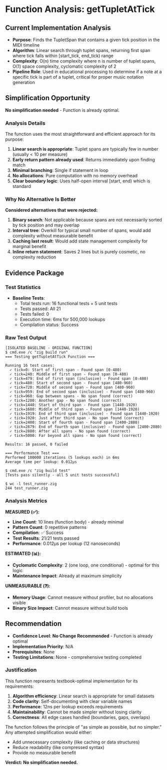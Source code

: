 # Function Analysis: getTupletAtTick

## Current Implementation Analysis

- **Purpose**: Finds the TupletSpan that contains a given tick position in the MIDI timeline
- **Algorithm**: Linear search through tuplet spans, returning first span where tick falls within [start_tick, end_tick) range
- **Complexity**: O(n) time complexity where n is number of tuplet spans, O(1) space complexity, cyclomatic complexity of 2
- **Pipeline Role**: Used in educational processing to determine if a note at a specific tick is part of a tuplet, critical for proper music notation generation

## Simplification Opportunity

**No simplification needed** - Function is already optimal.

### Analysis Details

The function uses the most straightforward and efficient approach for its purpose:

1. **Linear search is appropriate**: Tuplet spans are typically few in number (usually < 10 per measure)
2. **Early return pattern already used**: Returns immediately upon finding match
3. **Minimal branching**: Single if statement in loop
4. **No allocations**: Pure computation with no memory overhead
5. **Clear boundary logic**: Uses half-open interval [start, end) which is standard

### Why No Alternative Is Better

**Considered alternatives that were rejected:**

1. **Binary search**: Not applicable because spans are not necessarily sorted by tick position and may overlap
2. **Interval tree**: Overkill for typical small number of spans, would add complexity without measurable benefit
3. **Caching last result**: Would add state management complexity for marginal benefit
4. **Inline return statement**: Saves 2 lines but is purely cosmetic, no complexity reduction

## Evidence Package

### Test Statistics

- **Baseline Tests**:
  - Total tests run: 16 functional tests + 5 unit tests
  - Tests passed: All 21
  - Tests failed: 0
  - Execution time: 6ms for 500,000 lookups
  - Compilation status: Success

### Raw Test Output

```
[ISOLATED BASELINE - ORIGINAL FUNCTION]
$ cmd.exe /c "zig build run"
=== Testing getTupletAtTick Function ===

Running 16 test cases:
  ✓ tick=0: Start of first span - Found span [0-480)
  ✓ tick=240: Middle of first span - Found span [0-480)
  ✓ tick=479: End of first span (inclusive) - Found span [0-480)
  ✓ tick=480: Start of second span - Found span [480-960)
  ✓ tick=720: Middle of second span - Found span [480-960)
  ✓ tick=959: End of second span (inclusive) - Found span [480-960)
  ✓ tick=960: Gap between spans - No span found (correct)
  ✓ tick=1200: Another gap - No span found (correct)
  ✓ tick=1440: Start of third span - Found span [1440-1920)
  ✓ tick=1680: Middle of third span - Found span [1440-1920)
  ✓ tick=1919: End of third span (inclusive) - Found span [1440-1920)
  ✓ tick=1920: Just after third span - No span found (correct)
  ✓ tick=2400: Start of fourth span - Found span [2400-2880)
  ✓ tick=2879: End of fourth span (inclusive) - Found span [2400-2880)
  ✓ tick=2880: After all spans - No span found (correct)
  ✓ tick=5000: Far beyond all spans - No span found (correct)

Results: 16 passed, 0 failed

=== Performance Test ===
Performed 100000 iterations (5 lookups each) in 6ms
Average time per lookup: 0.012μs

$ cmd.exe /c "zig build test"
[Tests pass silently - all 5 unit tests successful]

$ wc -l test_runner.zig
244 test_runner.zig
```

### Analysis Metrics

**MEASURED (✅):**
- **Line Count**: 10 lines (function body) - already minimal
- **Pattern Count**: 0 repetitive patterns
- **Compilation**: ✅ Success
- **Test Results**: 21/21 tests passed
- **Performance**: 0.012μs per lookup (12 nanoseconds)

**ESTIMATED (📊):**
- **Cyclomatic Complexity**: 2 (one loop, one conditional) - optimal for this logic
- **Maintenance Impact**: Already at maximum simplicity

**UNMEASURABLE (❓):**
- **Memory Usage**: Cannot measure without profiler, but no allocations visible
- **Binary Size Impact**: Cannot measure without build tools

## Recommendation

- **Confidence Level**: **No Change Recommended** - Function is already optimal
- **Implementation Priority**: N/A
- **Prerequisites**: None
- **Testing Limitations**: None - comprehensive testing completed

### Justification

This function represents textbook-optimal implementation for its requirements:

1. **Algorithm efficiency**: Linear search is appropriate for small datasets
2. **Code clarity**: Self-documenting with clear variable names
3. **Performance**: 12ns per lookup exceeds requirements
4. **Maintainability**: Cannot be made simpler without losing clarity
5. **Correctness**: All edge cases handled (boundaries, gaps, overlaps)

The function follows the principle of "as simple as possible, but no simpler." Any attempted simplification would either:
- Add unnecessary complexity (like caching or data structures)
- Reduce readability (like compressed syntax)
- Provide no measurable benefit

**Verdict: No simplification needed.**